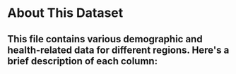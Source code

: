 
# About This Dataset
## This file contains various demographic and health-related data for different regions. Here's a brief description of each column: